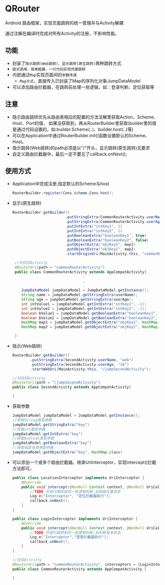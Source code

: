 # QRouter
Android 路由框架，实现页面跳转的统一管理并与Activity解耦

通过注解在编译时完成对所有Activity的注册，不影响性能。
## 功能
* 封装了`隐示跳转(Web跳转)、显示跳转(原生跳转)`两种跳转方式
* `链式调用，简单粗暴，一行代码实现页面跳转`
* 内部通过`Map`实现页面间的`参数传递`
    * `Map方式`，直接传入已封装了Map的序列化对象JumpDataModel
* 可以添加路由拦截器，在跳转前处理一些逻辑，如：登录判断、定位获取等
## 注意
* 隐示路由跳转优先从路由表相应的配置的方法注解里获取Action、Scheme、Host、Port的值，
如果没获取到，再从RouterBuilder里获取(builder里的值是通过代码设置的，如:builder.Scheme(..)、builder.host(..)等)
* 可以在Application中通过RouterBuilder.init()函数设置默认的Scheme、Host。
* 隐示跳转(Web跳转)的path必须是以"/"开头，显示跳转(原生跳转)无要求
* 自定义路由拦截器中，最后一定不要忘了callback.onNext();
## 使用方式
* Application中完成注册,指定默认的Scheme与host
    ``` java
    RouterBuilder.register(Cons.scheme,Cons.host);
    ```
* 显示(原生跳转)
    ``` java
    RouterBuilder.getBuilder()
                            .putStringExtra(CommonRouterActivity.userName, "str-origin")
                            .putStringExtra(CommonRouterActivity.userAge, "str-22")
                            .putIntExtra("intKey1", 1)
                            .putIntExtra("intKey2", 2)
                            .putBooleanExtra("booleanKey1", true)
                            .putBooleanExtra("booleanKey2", false)
                            .putObjectExtra("objKey1", map1)
                            .putObjectExtra("objKey2", map2)
                            .startOriginUri(MainActivity.this, "commonRouterActivity");

     //对应的Activity
     @RouterUri(path = "commonRouterActivity")
     public class CommonRouterActivity extends AppCompatActivity{
                                    .
                                    .
                                    .
        JumpDataModel jumpDataModel = JumpDataModel.getInstance();
        String name = jumpDataModel.getStringExtra(userName);
        String age = jumpDataModel.getStringExtra(userAge);
        int intValue1 = jumpDataModel.getIntExtra("intKey1", -1);
        int intValue2 = jumpDataModel.getIntExtra("intKey2", -1);
        boolean bValue1 = jumpDataModel.getBooleanExtra("booleanKey1", false);
        boolean bValue2 = jumpDataModel.getBooleanExtra("booleanKey2", false);
        HashMap map1 = jumpDataModel.getObjectExtra("objKey1", HashMap.class);
        HashMap map2 = jumpDataModel.getObjectExtra("objKey2", HashMap.class);

     }
     ```
* 隐示(Web跳转)
    ``` java
    RouterBuilder.getBuilder()
            .putStringExtra(SecondActivity.userName, "web")
            .putStringExtra(SecondActivity.userAge, "18")
            .startWebUri(MainActivity.this, "/jumpSecondActivity");

    //对应的Activity
    @RouterUri(path = "/jumpSecondActivity")
    public class SecondActivity extends AppCompatActivity{

    }
    ```
* 获取参数
    ``` java
    JumpDataModel jumpDataModel = JumpDataModel.getInstance();
    //获取String类型参数
    jumpDataModel.getStringExtra("key")
    //获取int类型参数
    jumpDataModel.getIntExtra("key")
    //获取boolean类型参数
    jumpDataModel.getBooleanExtra("key")
    //获取指定任意类型参数
    jumpDataModel.getObjectExtra("key", HashMap.class)
    ```
* 可以添加一个或多个路由拦截器。继承UriInterceptor，实现intercept()拦截方法即可。
    ``` java
    public class LocationInterceptor implements UriInterceptor {
        @Override
        public void intercept(@NonNull Context context, @NonNull UriCallback callback) {
            //TODO 可进行跳转前的一些逻辑判断,如获取位置信息
            Log.e("Interceptor", "定位拦截器执行");
            callback.onNext();
        }
    }

    public class LoginInterceptor implements UriInterceptor {
        @Override
        public void intercept(@NonNull Context context, @NonNull UriCallback callback) {
            //TODO 可进行跳转前的一些逻辑判断,如判断登录状态
            Log.e("Interceptor","登录拦截器执行");
            callback.onNext();
        }
    }

    //对应Activity
    @RouterUri(path = "commonRouterActivity", interceptors = {LoginInterceptor.class,LocationInterceptor.class})
    public class CommonRouterActivity extends AppCompatActivity {

    }
    ```

